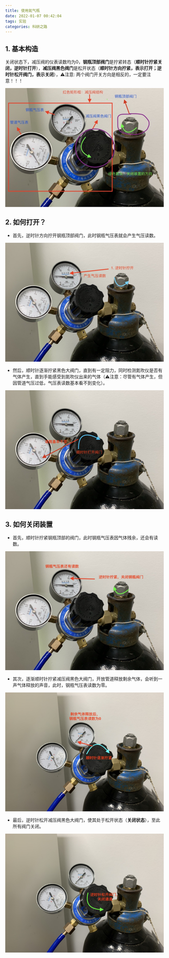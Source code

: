 ```yaml
---
title: 使用氮气瓶
date: 2022-01-07 00:42:04
tags: 实验
categories: 科研之路
---
```


<meta name="referrer" content="no-referrer" />

<!--more-->

## 1. 基本构造

关闭状态下，减压阀的仪表读数均为0，**钢瓶顶部阀门**是拧紧转态（**顺时针拧紧关闭，逆时针打开**），**减压阀黑色阀门**是松开状态（**顺时针方向拧紧，表示打开；逆时针松开阀门，表示关闭**），⚠️注意: 两个阀门开关方向是相反的，一定要注意！！！

![2022-01-06-图片来自氮气罐使用方法，第1页](https://raw.githubusercontent.com/Lxmic/Picture-bed/master/uPic/2022-01-06-%E5%9B%BE%E7%89%87%E6%9D%A5%E8%87%AA%20%E6%B0%AE%E6%B0%94%E7%BD%90%E4%BD%BF%E7%94%A8%E6%96%B9%E6%B3%95%EF%BC%8C%E7%AC%AC%201%20%E9%A1%B5.png)

## 2. 如何打开？

- 首先，逆时针方向拧开钢瓶顶部阀门，此时钢瓶气压表就会产生气压读数。

![2022-01-06-图片来自氮气罐使用方法，第2页](https://raw.githubusercontent.com/Lxmic/Picture-bed/master/uPic/2022-01-06-%E5%9B%BE%E7%89%87%E6%9D%A5%E8%87%AA%20%E6%B0%AE%E6%B0%94%E7%BD%90%E4%BD%BF%E7%94%A8%E6%96%B9%E6%B3%95%EF%BC%8C%E7%AC%AC%202%20%E9%A1%B5.png)

- 然后，顺时针逐渐拧紧黑色大阀门，直到有一定阻力，同时检测氮吹仪是否有气体产生，直到手能感受到氮吹仪出来的气体（⚠️注意：尽管有气体产生，但因管道气压过低，气压表读数基本看不到变化）。

![2022-01-06-图片来自氮气罐使用方法，第2](https://raw.githubusercontent.com/Lxmic/Picture-bed/master/uPic/2022-01-06-%E5%9B%BE%E7%89%87%E6%9D%A5%E8%87%AA%20%E6%B0%AE%E6%B0%94%E7%BD%90%E4%BD%BF%E7%94%A8%E6%96%B9%E6%B3%95%EF%BC%8C%E7%AC%AC%202%20.png)

## 3. 如何关闭装置

- 首先，顺时针拧紧钢瓶顶部的阀门，此时钢瓶气压表因气体残余，还会有读数。

![2022-01-06-图片来自氮气罐使用方法，第3页](https://raw.githubusercontent.com/Lxmic/Picture-bed/master/uPic/2022-01-06-%E5%9B%BE%E7%89%87%E6%9D%A5%E8%87%AA%20%E6%B0%AE%E6%B0%94%E7%BD%90%E4%BD%BF%E7%94%A8%E6%96%B9%E6%B3%95%EF%BC%8C%E7%AC%AC%203%20%E9%A1%B5.png)

- 其次，逐渐顺时针拧紧减压阀黑色大阀门，开放管道释放剩余气体，会听到一声气体释放的声音，此时，钢瓶气压表读数为零。

![2022-01-06-图片来自氮气罐使用方法，第](https://raw.githubusercontent.com/Lxmic/Picture-bed/master/uPic/2022-01-06-%E5%9B%BE%E7%89%87%E6%9D%A5%E8%87%AA%20%E6%B0%AE%E6%B0%94%E7%BD%90%E4%BD%BF%E7%94%A8%E6%96%B9%E6%B3%95%EF%BC%8C%E7%AC%AC%20.png)

- 最后，逆时针松开减压阀黑色大阀门，使其处于松开状态（**关闭状态**），至此所有阀门关闭。

![2022-01-06-图片来自氮气罐使用方法，第4页](https://raw.githubusercontent.com/Lxmic/Picture-bed/master/uPic/2022-01-06-%E5%9B%BE%E7%89%87%E6%9D%A5%E8%87%AA%20%E6%B0%AE%E6%B0%94%E7%BD%90%E4%BD%BF%E7%94%A8%E6%96%B9%E6%B3%95%EF%BC%8C%E7%AC%AC%204%20%E9%A1%B5.png)

